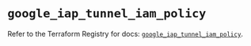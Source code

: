 # `google_iap_tunnel_iam_policy`

Refer to the Terraform Registry for docs: [`google_iap_tunnel_iam_policy`](https://registry.terraform.io/providers/hashicorp/google/6.49.0/docs/resources/iap_tunnel_iam_policy).
